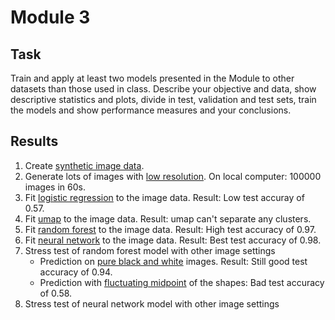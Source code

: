 # Module 3
## Task
Train and  apply at least two models presented in the Module to other datasets than those used in class. Describe your objective and data, show descriptive statistics and plots, divide in test, validation and test sets, train the models and show performance measures and your conclusions. 

## Results
1. Create [synthetic image data](../geomsha.ipynb).
2. Generate lots of images with [low resolution](./data.ipynb). On local computer: 100000 images in 60s.
3. Fit [logistic regression](./logistic.ipynb) to the image data. Result: Low test accuray of 0.57.
4. Fit [umap](./umap.ipynb) to the image data. Result: umap can't separate any clusters.
5. Fit [random forest](./forest.ipynb) to the image data. Result: High test accuracy of 0.97.
6. Fit [neural network](./neural.ipynb) to the image data. Result: Best test accuracy of 0.98.
7. Stress test of random forest model with other image settings
    - Prediction on [pure black and white](./forest_stress_bw.ipynb) images. Result: Still good test accuracy of 0.94.
    - Prediction with [fluctuating midpoint](./forest_stress_center.ipynb) of the shapes: Bad test accuracy of 0.58.
8. Stress test of neural network model with other image settings